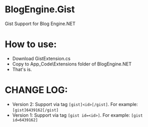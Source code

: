 BlogEngine.Gist
===============

Gist Support for Blog Engine.NET

# How to use:
- Download GistExtension.cs
- Copy to App_Code\Extensions folder of BlogEngine.NET
- That's is.

# CHANGE LOG:

- Version 2: Support via tag `[gist]<id>[/gist]`. For example: `[gist]6439162[/gist]`
- Version 1: Support via tag `[gist id=<id>]`. For example: `[gist id=6439162]`
